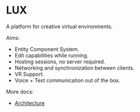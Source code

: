 # LUX

A platform for creative virtual environments.

Aims:

- Entity Component System.
- Edit capabilities while running.
- Hosting sessions, no server required.
- Networking and synchronization between clients.
- VR Support.
- Voice + Text communication out of the box.

More docs:

- [Architecture](docs/Architecture.md)
